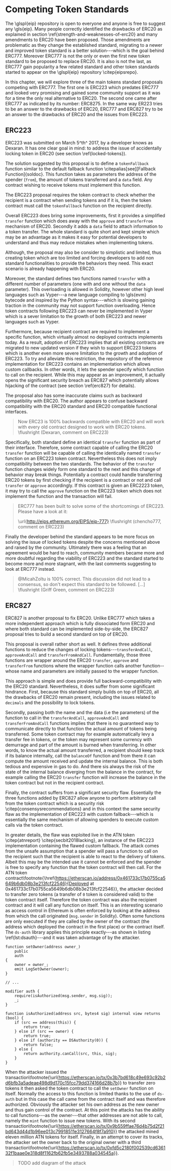 # Competing Token Standards

The \glspl{eip} repository is open to everyone and anyone is free to suggest any \gls{eip}. Many people correctly identified the drawbacks of ERC20 as explained in section \ref{strength-and-weaknesses-of-erc20} and many amendments to ERC20 have been proposed. Those amendments are problematic as they change the established standard, migrating to a newer and improved token standard is a better solution---which is the goal behind ERC777. Moreover ERC777 is not the only or even the first new token standard to be proposed to replace ERC20. It is also is not the last, as ERC777 gain popularity a few related standard and other token standards started to appear on the \glspl{eip} repository \citep{eipsrepo}.

In this chapter, we will explore three of the main tokens standard proposals competing with ERC777. The first one is ERC223 which predates ERC777 and looked very promising and gained some community support as it was for a time the only real alternative to ERC20. The second one came after ERC777 as indicated by its number: ERC8275. In the same way ER223 tries to be an answer to the drawbacks of ERC20, ERC777 and ERC827 try to be an answer to the drawbacks of ERC20 and the issues from ERC223.

## ERC223

ERC223 was submitted on March 5^th^ 2017, by a developer knows as Dexaran. It has one clear goal in mind: to address the issue of accidentally locking token in ERC20 (see section \ref{locked-tokens}).

The solution suggested by this proposal is to define a `tokenFallback` function similar to the default fallback function \citepalias[see][Fallback Function]{soldoc}. This function takes as parameters the address of the spender (`from`), the amount of tokens transferred and a `data` field. Any contract wishing to receive tokens must implement this function.

The ERC223 proposal requires the token contract to check whether the recipient is a contract when sending tokens and if it is, then the token contract must call the `tokenFallback` function on the recipient directly.

Overall ERC223 does bring some improvements, first it provides a simplified `transfer` function which does away with the `approve` and `transferFrom` mechanism of ERC20. Secondly it adds a `data` field to attach information to a token transfer. The whole standard is quite short and kept simple which may be an advantage as it makes it easy for potential developers to understand and thus may reduce mistakes when implementing tokens.

Although, the proposal may also be consider to simplistic and limited, thus creating token which are too limited and forcing developers to add non standard functionalities to provide the behaviors they need. This exact scenario is already happening with ERC20.

Moreover, the standard defines two functions named `transfer` with a different number of parameters (one with and one without the `data` parameter). This overloading is allowed in Solidity, however other high level languages such as Vyper---a new language compiling to \gls{evm} bytecode and inspired by the Python syntax---which is slowing gaining traction in the community may not support function overloading. Hence token contracts following ERC223 can never be implemented in Vyper which is a sever limitation to the growth of both ERC223 and newer languages such as Vyper.

Furthermore, because recipient contract are required to implement a specific function, which virtually almost no deployed contracts implements today. As a result, adoption of ERC223 implies that all existing contracts are migrated to new updated version if they wish to support ERC223 tokens which is another even more severe limitation to the growth and adoption of ERC223. To try and alleviate this restriction, the repository of the reference implementation for ERC223 contains an implementation which allows custom callbacks. In other words, it lets the spender specify which function to call on the recipient. While this may appear as an improvement, it actually opens the significant security breach as ERC827 which potentially allows hijacking of the contract (see section \ref{erc827} for details).

The proposal also has some inaccurate claims such as backward compatibility with ERC20. The author appears to confuse backward compatibility with the ERC20 standard and ERC20 compatible functional interfaces.

> Now ERC23 is 100% backwards compatible with ERC20 and will work with every old contract designed to work with ERC20 tokens. \flushright (Dexaran, comment on ERC223)

Specifically, both standard define an identical `transfer` function as part of their interface. Therefore, some contract capable of calling the ERC20 `transfer` function will be capable of calling the identically named `transfer` function on an ERC223 token contract. Nevertheless this does not imply compatibility between the two standards. The behavior of the `transfer` function changes widely form one standard to the next and this change of behavior may break things. Potentially a contract could handle transferring ERC20 tokens by first checking if the recipient is a contract or not and call `transfer` or `approve` accordingly. If this contract is given an ERC2223 token, it may try to call the `approve` function on the ERC223 token which does not implement the function and the transaction will fail.

> ERC777 has been built to solve some of the shortcomings of ERC223. Please have a look at it:
>
> \url{http://eips.ethereum.org/EIPS/eip-777} \flushright (chencho777, comment on ERC223)

Finally the developer behind the standard appears to be more focus on solving the issue of locked tokens despite the concerns mentioned above and raised by the community. Ultimately there was a feeling that an agreement would be hard to reach, community members became more and more doubtful regarding the viability of ERC223 and the standard started to become more and more stagnant, with the last comments suggesting to look at ERC777 instead.

> \@MicahZoltu is 100% correct. This discussion did not lead to a consensus, so don't expect this standard to be followed. [...] \flushright (Griff Green, comment on ERC223)


## ERC827

ERC827 is another proposal to fix ERC20. Unlike ERC777 which takes a more independent approach which is fully dissociated form ERC20 and where both standard can be implemented side-by-side, the ERC827 proposal tries to build a second standard on top of ERC20.

This proposal is overall rather short as well. It defines three additional functions to reduce the changes of locking tokens---`transferAndCall`, `approveAndCall` and `transferFromAndCall`. Fundamentally, those three functions are wrapper around the ERC20 `transfer`, `approve` and `transferFrom` functions where the wrapper function calls another function--whose name and parameters are initially passed to the wrapper function.

This approach is simple and does provide full backward-compatibility with the ERC20 standard. Nevertheless, it does suffer from some significant hindrance. First, because this standard simply builds on top of ERC20, all the drawbacks of ERC20 remain present, including the issues related to `decimals` and the possibility to lock tokens.

Secondly, passing both the name and the data (i.e the parameters) of the function to call in the `transferAndCall`, `approveAndCall` and `transferFromAndCall` functions implies that there is no guaranteed way to communicate directly to that function the actual amount of tokens being transferred. Some token contract may for example automatically levy a transfer fee in tokens, or the token may represent some currency with demurrage and part of the amount is burned when transferring. In other words, to know the actual amount transferred, a recipient should keep track if its balance internally, call the `balanceOf` function and from there it can compute the amount received and update the internal balance. This is both tedious and expensive in gas to do. And there sis always the risk of the state of the internal balance diverging from the balance in the contract, for example calling the ERC20 `transfer` function will increase the balance in the token contract but not in the recipient contract.

Finally, the contract suffers from a significant security flaw. Essentially the three functions added by ERC827 allow anyone to perform arbitrary call from the token contract which is a security risk \citep{consensysrecommendations} and in this context the same security flaw as the implementation of ERC223 with custom fallback---which is essentially the same mechanism of allowing spenders to execute custom calls via the token contract.

In greater details, the flaw was exploited live in the ATN token \citep{atnreport} \citep{secbit2018lacking}, an instance of the ERC223 implementation containing the flawed custom fallback. The attack comes from the unsafe assumption that a spender will pass a function to call on the recipient such that the recipient is able to react to the delivery of tokens. Albeit this may be the intended use it cannot be enforced and the spender is free to specify any function that the token contract will then call. For the ATN token contract\footnote{\href{https://etherscan.io/address/0x461733c17b0755ca5649b6db08b3e213fcf22546}{Deployed at 0x461733c17b0755ca5649b6db08b3e213fcf22546}}, the attacker decided to transfer zero tokens (a transfer of `0` token is considered valid) to the token contract itself. Therefore the token contract was also the recipient contract and it will call any function on itself. This is an interesting scenario as access control in Ethereum is often enforced by looking at the address from which the call originated (`msg.sender` in Solidity). Often some functions are only executed if they are called by the owner of the contract (the address which deployed the contract in the first place) or the contract itself. The `ds-auth` library applies this principle exactly---as shown in listing \ref{lst:dsauth}---and it was taken advantage of by the attacker.

```{caption="The \texttt{auth} modifier and the \texttt{setOwner} function from the \texttt{ds-auth} library which let the ATN attacker gain ownership of the token contract." label="lst:dsauth" language=solidity}
function setOwner(address owner_)
    public
    auth
{
    owner = owner_;
    emit LogSetOwner(owner);
}

// ...

modifier auth {
    require(isAuthorized(msg.sender, msg.sig));
    _;
}

function isAuthorized(address src, bytes4 sig) internal view returns (bool) {
    if (src == address(this)) {
        return true;
    } else if (src == owner) {
        return true;
    } else if (authority == DSAuthority(0)) {
        return false;
    } else {
        return authority.canCall(src, this, sig);
    }
}
```


When the attacker issued the transaction\footnote{\url{https://etherscan.io/tx/0x3b7bd618c49e693c92b2d6bfb3a5adeae498d9d170c15fcc79dd374166d28b7b}} to transfer zero tokens it then asked the token contract to call the `setOwner` function on itself. Normally the access to this function is limited thanks to the use of `ds-auth` but in this case the call came from the contract itself and was therefore authorized. Obviously the attacker set his own address as the new owner and thus gain control of the contract. At this point the attacks has the ability to call functions---as the owner---that other addresses are not able to call, namely the `mint` function to issue new tokens. With its second transaction\footnote{\url{https://etherscan.io/tx/0x9b559ffae76d4b75d2f21bd643d44d1b96ee013c79918511e3127664f8f7a910}} the attacked mined eleven million ATN tokens for itself. Finally, in an attempt to cover its tracks, the attacker set the owner back to the original owner with a third transaction\footnote{\url{https://etherscan.io/tx/0xfd5c2180f002539cd636132f1baae0e318d8f1162fb62fb5e3493788a034545a}}.

>TODO add diagram of the attack
